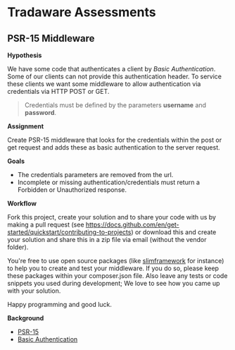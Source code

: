 # Tradaware Assessments

## PSR-15 Middleware

**Hypothesis** 

We have some code that authenticates a client by _Basic Authentication_. Some of our clients can not provide this 
authentication header. To service these clients we want some middleware to allow authentication via credentials via 
HTTP POST or GET. 

> Credentials must be defined by the parameters **username** and **password**.

**Assignment**

Create PSR-15 middleware that looks for the credentials within the post or get request and adds these as basic 
authentication to the server request.

**Goals**

* The credentials parameters are removed from the url.   
* Incomplete or missing authentication/credentials must return a Forbidden or Unauthorized response.

**Workflow**

Fork this project, create your solution and to share your code with us by making a pull request
(see https://docs.github.com/en/get-started/quickstart/contributing-to-projects) or download this and create your 
solution and share this in a zip file via email (without the vendor folder).

You're free to use open source packages (like 
[slimframework](https://www.slimframework.com/docs/v4/start/installation.html) for instance) to help you to create and 
test your middleware. If you do so, please keep these packages within your composer.json file. Also leave any tests or 
code snippets you used during development; We love to see how you came up with your solution. 

Happy programming and good luck.

**Background**

* [PSR-15](https://www.php-fig.org/psr/psr-15/)
* [Basic Authentication](https://datatracker.ietf.org/doc/html/rfc7617)

